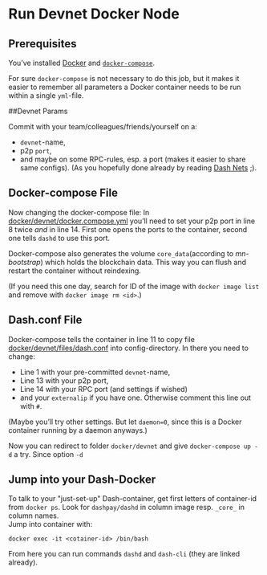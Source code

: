 # Run Devnet Docker Node

## Prerequisites
You’ve installed [Docker](https://docs.docker.com/engine/install/ubuntu/) and [`docker-compose`](https://docs.docker.com/compose/install/).

For sure `docker-compose` is not necessary to do this job, but it makes it easier to remember all parameters a Docker container needs to be run within a single `yml`-file.

##Devnet Params

Commit with your team/colleagues/friends/yourself on a:
- `devnet`-name,
- p2p `port`,
- and maybe on some RPC-rules, esp. a port (makes it easier to share same configs).
(As you hopefully done already by reading [Dash Nets](net_configs.md) ;).

## Docker-compose File
Now changing the docker-compose file:
In [docker/devnet/docker.compose.yml](docker/devnet/docker.compose.yml) you’ll need to set your p2p port in line 8 twice *and* in line 14. 
First one opens the ports to the container, second one tells `dashd` to use this port.

Docker-compose also generates the volume `core_data`(according to *mn-bootstrap*) which holds the blockchain data. 
This way you can flush and restart the container without reindexing.

(If you need this one day, search for ID of the image with `docker image list` and remove with `docker image rm <id>`.)

## Dash.conf File
Docker-compose tells the container in line 11 to copy file [docker/devnet/files/dash.conf](docker/devnet/files/dash.conf) into config-directory.
In there you need to change:
- Line 1 with your pre-committed `devnet`-name,
- Line 13 with your p2p port,
- Line 14 with your RPC port (and settings if wished)
- and your `externalip` if you have one. Otherwise comment this line out with `#`.

(Maybe you’ll try other settings. But let `daemon=0`, since this is a Docker container running by a daemon anyways.)

Now you can redirect to folder `docker/devnet` and give `docker-compose up -d` a try.
Since option `-d` 

## Jump into your Dash-Docker
To talk to your "just-set-up" Dash-container, get first letters of container-id from `docker ps`. 
Look for `dashpay/dashd` in column image resp. `_core_` in column names.  
Jump into container with:
	
	docker exec -it <cotainer-id> /bin/bash

From here you can run commands `dashd` and `dash-cli` (they are linked already).
